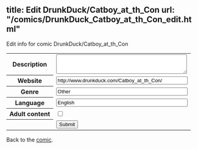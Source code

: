 title: Edit DrunkDuck/Catboy_at_th_Con
url: "/comics/DrunkDuck_Catboy_at_th_Con_edit.html"
---
Edit info for comic DrunkDuck/Catboy_at_th_Con

<form name="comic" action="http://gaepostmail.appspot.com/comic/" method="post">
<table class="comicinfo">
<tr>
<th>Description</th><td><textarea name="description" cols="40" rows="3"></textarea></td>
</tr>
<tr>
<th>Website</th><td><input type="text" name="url" value="http://www.drunkduck.com/Catboy_at_th_Con/" size="40"/></td>
</tr>
<tr>
<th>Genre</th><td><input type="text" name="genre" value="Other" size="40"/></td>
</tr>
<tr>
<th>Language</th><td><input type="text" name="language" value="English" size="40"/></td>
</tr>
<tr>
<th>Adult content</th><td><input type="checkbox" name="adult" value="adult" /></td>
</tr>
<tr>
<th></th><td>
<input type="hidden" name="comic" value="DrunkDuck_Catboy_at_th_Con" />
<input type="submit" name="submit" value="Submit" />
</td>
</tr>
</table>
</form>

Back to the [comic](DrunkDuck_Catboy_at_th_Con.html).

